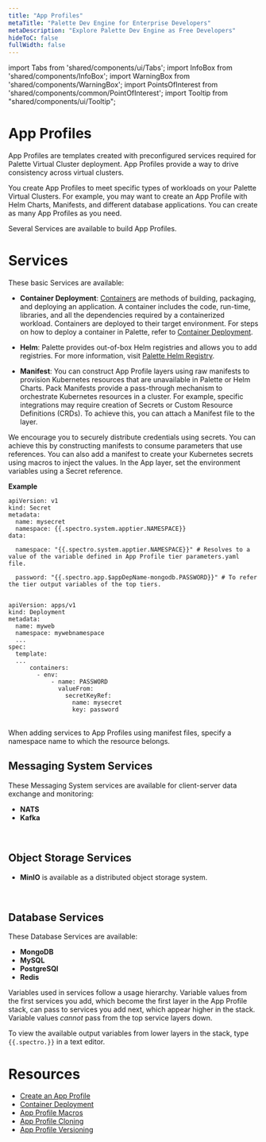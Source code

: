 ```yaml
---
title: "App Profiles"
metaTitle: "Palette Dev Engine for Enterprise Developers"
metaDescription: "Explore Palette Dev Engine as Free Developers"
hideToC: false
fullWidth: false
---
```


import Tabs from 'shared/components/ui/Tabs';
import InfoBox from 'shared/components/InfoBox';
import WarningBox from 'shared/components/WarningBox';
import PointsOfInterest from 'shared/components/common/PointOfInterest';
import Tooltip from "shared/components/ui/Tooltip";



# App Profiles

App Profiles are templates created with preconfigured services required for Palette Virtual Cluster deployment. App Profiles provide a way to drive consistency across virtual clusters. 

You create App Profiles to meet specific types of workloads on your Palette Virtual Clusters. For example, you may want to create an App Profile with Helm Charts, Manifests, and different database applications. You can create as many App Profiles as you need.

Several Services are available to build App Profiles.

# Services

These basic Services are available:

- **Container Deployment**: [Containers](https://www.docker.com/resources/what-container/) are methods of building, packaging, and deploying an application. A container includes the code, run-time, libraries, and all the dependencies required by a containerized workload. Containers are deployed to their target environment. For steps on how to deploy a container in Palette, refer to [Container Deployment](/devx/app-profile/container-deployment).

- **Helm**: Palette provides out-of-box Helm registries and allows you to add registries. For more information, visit [Palette Helm Registry](/devx/registries/helm-registry#palettehelmregistry).

- **Manifest**: You can construct App Profile layers using raw manifests to provision Kubernetes resources that are unavailable in Palette or Helm Charts. Pack Manifests provide a pass-through mechanism to orchestrate Kubernetes resources in a cluster. For example, specific integrations may require creation of Secrets or Custom Resource Definitions (CRDs). To achieve this, you can attach a Manifest file to the layer.

<InfoBox>
We encourage you to securely distribute credentials using secrets. You can achieve this by constructing manifests to consume parameters that use references. You can also add a manifest to create your Kubernetes secrets using macros to inject the values. In the App layer, set the environment variables using a Secret reference.

**Example**

```
apiVersion: v1
kind: Secret
metadata:
  name: mysecret
  namespace: {{.spectro.system.apptier.NAMESPACE}}
data:
  
  namespace: "{{.spectro.system.apptier.NAMESPACE}}" # Resolves to a value of the variable defined in App Profile tier parameters.yaml file.

  password: "{{.spectro.app.$appDepName-mongodb.PASSWORD}}" # To refer the tier output variables of the top tiers.
	
```
```
apiVersion: apps/v1
kind: Deployment
metadata:
  name: myweb
  namespace: mywebnamespace
  ...
spec:
  template:
  ...
      containers:
        - env:
            - name: PASSWORD
              valueFrom:
                secretKeyRef:
                  name: mysecret
                  key: password
```

</InfoBox>

<br />

<WarningBox>
    When adding services to App Profiles using manifest files, specify a namespace name to which the resource belongs.
</WarningBox> 

## Messaging System Services

These Messaging System services are available for client-server data exchange and monitoring:

- **NATS**
- **Kafka**
<br />

## Object Storage Services

- **MinIO** is available as a distributed object storage system.
<br />


## Database Services

These Database Services are available: 

- **MongoDB**
- **MySQL** 
- **PostgreSQl** 
- **Redis**


<InfoBox>

  Variables used in services follow a usage hierarchy. Variable values from the first services you add, which become the first layer in the App Profile stack, can pass to services you add next, which appear higher in the stack. Variable values _cannot_ pass from the top service layers down.

  To view the available output variables from lower layers in the stack, type ```{{.spectro.}}``` in a text editor.
</InfoBox>


# Resources
- [Create an App Profile](/devx/app-profile/create-app-profile)
- [Container Deployment](/devx/app-profile/container-deployment)
- [App Profile Macros](/devx/app-profile/app-profile-macros)
- [App Profile Cloning](/devx/app-profile/app-profile-cloning)
- [App Profile Versioning](/devx/app-profile/versioning-app-profile)

